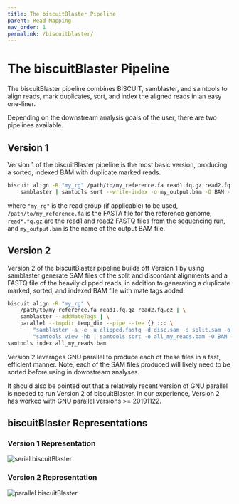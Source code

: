 ```yaml
---
title: The biscuitBlaster Pipeline
parent: Read Mapping
nav_order: 1
permalink: /biscuitblaster/
---
```


# The biscuitBlaster Pipeline

The biscuitBlaster pipeline combines BISCUIT, samblaster, and samtools to align reads, mark duplicates, sort, and index
the aligned reads in an easy one-liner.

Depending on the downstream analysis goals of the user, there are two pipelines available.

## Version 1

Version 1 of the biscuitBlaster pipeline is the most basic version, producing a sorted, indexed BAM with duplicate
marked reads.

```bash
biscuit align -R "my_rg" /path/to/my_reference.fa read1.fq.gz read2.fq.gz | \
    samblaster | samtools sort --write-index -o my_output.bam -O BAM -
```
where `"my_rg"` is the read group (if applicable) to be used, `/path/to/my_reference.fa` is the FASTA file for the
reference genome, `read*.fq.gz` are the read1 and read2 FASTQ files from the sequencing run, and `my_output.bam` is the
name of the output BAM file.

## Version 2

Version 2 of the biscuitBlaster pipeline builds off Version 1 by using samblaster generate SAM files of the split and
discordant alignments and a FASTQ file of the heavily clipped reads, in addition to generating a duplicate marked,
sorted, and indexed BAM file with mate tags added.

```bash
biscuit align -R "my_rg" \
    /path/to/my_reference.fa read1.fq.gz read2.fq.gz | \
    samblaster --addMateTags | \
    parallel --tmpdir temp_dir --pipe --tee {} ::: \
        "samblaster -a -e -u clipped.fastq -d disc.sam -s split.sam -o /dev/null" \
        "samtools view -hb | samtools sort -o all_my_reads.bam -O BAM -"
samtools index all_my_reads.bam
```
Version 2 leverages GNU parallel to produce each of these files in a fast, efficient manner. Note, each of the SAM files
produced will likely need to be sorted before using in downstream analyses.

It should also be pointed out that a relatively recent version of GNU parallel is needed to run Version 2 of
biscuitBlaster. In our experience, Version 2 has worked with GNU parallel versions >= 20191122.

## biscuitBlaster Representations

### Version 1 Representation

![serial biscuitBlaster](/biscuit/assets/serial_cookie_monster.gif)

### Version 2 Representation

![parallel biscuitBlaster](/biscuit/assets/parallel_cookie_monster.gif)
